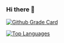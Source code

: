 ### Hi there 👋

<!--
**duskygloom/duskygloom** is a ✨ _special_ ✨ repository because its `README.md` (this file) appears on your GitHub profile.

Here are some ideas to get you started:

- 🔭 I’m currently working on ...
- 🌱 I’m currently learning ...
- 👯 I’m looking to collaborate on ...
- 🤔 I’m looking for help with ...
- 💬 Ask me about ...
- 📫 How to reach me: ...
- 😄 Pronouns: ...
- ⚡ Fun fact: ...
-->

[![Github Grade Card](https://github-readme-stats.vercel.app/api?username=duskygloom&show_icons=true&theme=transparent)](https://github.com/duskygloom?tab=repositories)

[![Top Languages](https://github-readme-stats.vercel.app/api/top-langs/?username=duskygloom&langs_count=4&show_icons=true&theme=transparent)](https://github.com/duskygloom?tab=repositories)
